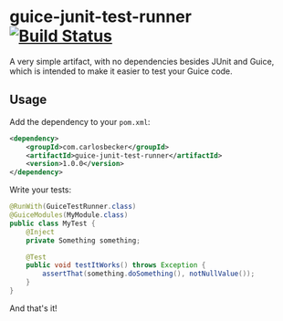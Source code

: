 # guice-junit-test-runner [![Build Status](https://travis-ci.org/caarlos0/guice-junit-test-runner.svg?branch=master)](https://travis-ci.org/caarlos0/guice-junit-test-runner)

A very simple artifact, with no dependencies besides JUnit and Guice,
which is intended to make it easier to test your Guice code.

## Usage

Add the dependency to your `pom.xml`:

```xml
<dependency>
	<groupId>com.carlosbecker</groupId>
	<artifactId>guice-junit-test-runner</artifactId>
	<version>1.0.0</version>
</dependency>
```

Write your tests:

```java
@RunWith(GuiceTestRunner.class)
@GuiceModules(MyModule.class)
public class MyTest {
	@Inject
	private Something something;

	@Test
	public void testItWorks() throws Exception {
		assertThat(something.doSomething(), notNullValue());
	}
}
```

And that's it!